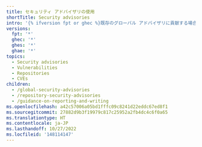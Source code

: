 ```yaml
---
title: セキュリティ アドバイザリの使用
shortTitle: Security advisories
intro: '{% ifversion fpt or ghec %}既存のグローバル アドバイザリに貢献する場合、またはリポジトリのセキュリティ アドバイザリを作成する場合に、{% endif %}{% data variables.product.prodname_dotcom %} に関するセキュリティ アドバイザリを使い、リポジトリ保守管理者とセキュリティ研究者間のコラボレーションを強化する方法について説明します。'
versions:
  fpt: '*'
  ghec: '*'
  ghes: '*'
  ghae: '*'
topics:
  - Security advisories
  - Vulnerabilities
  - Repositories
  - CVEs
children:
  - /global-security-advisories
  - /repository-security-advisories
  - /guidance-on-reporting-and-writing
ms.openlocfilehash: a42c57006a05bd1fffc09c8241d22eddc67ed8f1
ms.sourcegitcommit: 27882d9b3f19979c817c25952a2fb4dc4c6f0a65
ms.translationtype: HT
ms.contentlocale: ja-JP
ms.lasthandoff: 10/27/2022
ms.locfileid: '148114147'
---
```


